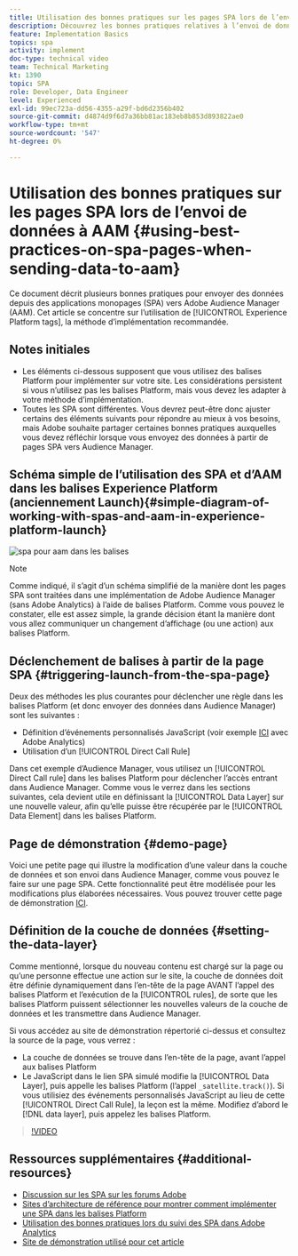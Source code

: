```yaml
---
title: Utilisation des bonnes pratiques sur les pages SPA lors de l’envoi de données à AAM
description: Découvrez les bonnes pratiques relatives à l’envoi de données depuis des applications monopages (SPA) vers Adobe Audience Manager (AAM). Cet article porte sur l’utilisation des balises Experience Platform, la méthode d’implémentation recommandée.
feature: Implementation Basics
topics: spa
activity: implement
doc-type: technical video
team: Technical Marketing
kt: 1390
topic: SPA
role: Developer, Data Engineer
level: Experienced
exl-id: 99ec723a-dd56-4355-a29f-bd6d2356b402
source-git-commit: d4874d9f6d7a36bb81ac183eb8b853d893822ae0
workflow-type: tm+mt
source-wordcount: '547'
ht-degree: 0%

---
```


# Utilisation des bonnes pratiques sur les pages SPA lors de l’envoi de données à AAM {#using-best-practices-on-spa-pages-when-sending-data-to-aam}

Ce document décrit plusieurs bonnes pratiques pour envoyer des données depuis des applications monopages (SPA) vers Adobe Audience Manager (AAM). Cet article se concentre sur l’utilisation de [!UICONTROL Experience Platform tags], la méthode d’implémentation recommandée.

## Notes initiales

* Les éléments ci-dessous supposent que vous utilisez des balises Platform pour implémenter sur votre site. Les considérations persistent si vous n’utilisez pas les balises Platform, mais vous devez les adapter à votre méthode d’implémentation.
* Toutes les SPA sont différentes. Vous devrez peut-être donc ajuster certains des éléments suivants pour répondre au mieux à vos besoins, mais Adobe souhaite partager certaines bonnes pratiques auxquelles vous devez réfléchir lorsque vous envoyez des données à partir de pages SPA vers Audience Manager.

## Schéma simple de l’utilisation des SPA et d’AAM dans les balises Experience Platform (anciennement Launch){#simple-diagram-of-working-with-spas-and-aam-in-experience-platform-launch}

![spa pour aam dans les balises](assets/spa_for_aam_in_launch.png)

>[!NOTE]
>Comme indiqué, il s’agit d’un schéma simplifié de la manière dont les pages SPA sont traitées dans une implémentation de Adobe Audience Manager (sans Adobe Analytics) à l’aide de balises Platform. Comme vous pouvez le constater, elle est assez simple, la grande décision étant la manière dont vous allez communiquer un changement d’affichage (ou une action) aux balises Platform.

## Déclenchement de balises à partir de la page SPA {#triggering-launch-from-the-spa-page}

Deux des méthodes les plus courantes pour déclencher une règle dans les balises Platform (et donc envoyer des données dans Audience Manager) sont les suivantes :

* Définition d’événements personnalisés JavaScript (voir exemple [ICI](https://helpx.adobe.com/analytics/kt/using/spa-analytics-best-practices-feature-video-use.html) avec Adobe Analytics)
* Utilisation d’un [!UICONTROL Direct Call Rule]

Dans cet exemple d’Audience Manager, vous utilisez un [!UICONTROL Direct Call rule] dans les balises Platform pour déclencher l’accès entrant dans Audience Manager. Comme vous le verrez dans les sections suivantes, cela devient utile en définissant la [!UICONTROL Data Layer] sur une nouvelle valeur, afin qu’elle puisse être récupérée par le [!UICONTROL Data Element] dans les balises Platform.

## Page de démonstration {#demo-page}

Voici une petite page qui illustre la modification d’une valeur dans la couche de données et son envoi dans Audience Manager, comme vous pouvez le faire sur une page SPA. Cette fonctionnalité peut être modélisée pour les modifications plus élaborées nécessaires. Vous pouvez trouver cette page de démonstration [ICI](https://aam.enablementadobe.com/SPA-Launch.html).

## Définition de la couche de données {#setting-the-data-layer}

Comme mentionné, lorsque du nouveau contenu est chargé sur la page ou qu’une personne effectue une action sur le site, la couche de données doit être définie dynamiquement dans l’en-tête de la page AVANT l’appel des balises Platform et l’exécution de la [!UICONTROL rules], de sorte que les balises Platform puissent sélectionner les nouvelles valeurs de la couche de données et les transmettre dans Audience Manager.

Si vous accédez au site de démonstration répertorié ci-dessus et consultez la source de la page, vous verrez :

* La couche de données se trouve dans l’en-tête de la page, avant l’appel aux balises Platform
* Le JavaScript dans le lien SPA simulé modifie la [!UICONTROL Data Layer], puis appelle les balises Platform (l’appel `_satellite.track()`). Si vous utilisiez des événements personnalisés JavaScript au lieu de cette [!UICONTROL Direct Call Rule], la leçon est la même. Modifiez d’abord le [!DNL data layer], puis appelez les balises Platform.

>[!VIDEO](https://video.tv.adobe.com/v/38107/?quality=12&captions=fre_fr)

## Ressources supplémentaires {#additional-resources}

* [Discussion sur les SPA sur les forums Adobe](https://forums.adobe.com/thread/2451022)
* [Sites d’architecture de référence pour montrer comment implémenter une SPA dans les balises Platform](https://helpx.adobe.com/experience-manager/kt/integration/using/launch-reference-architecture-SPA-tutorial-implement.html)
* [Utilisation des bonnes pratiques lors du suivi des SPA dans Adobe Analytics](https://helpx.adobe.com/analytics/kt/using/spa-analytics-best-practices-feature-video-use.html)
* [Site de démonstration utilisé pour cet article](https://aam.enablementadobe.com/SPA-Launch.html)
